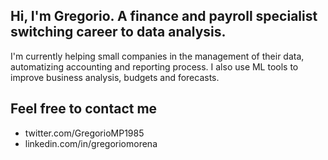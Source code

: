 ## Hi, I'm Gregorio. A finance and payroll specialist switching career to data analysis.

I'm currently helping small companies in the management of their data, automatizing accounting and reporting process. I also use ML tools to improve business analysis, budgets and forecasts.

## Feel free to contact me

- twitter.com/GregorioMP1985
- linkedin.com/in/gregoriomorena
